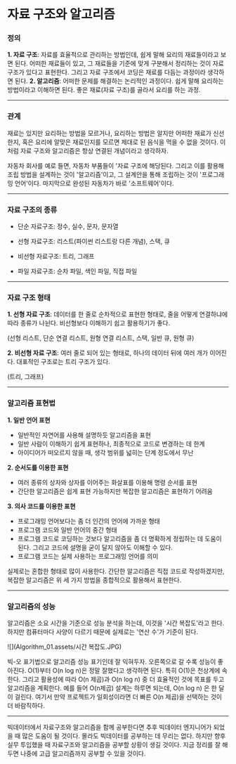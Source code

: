 # 자료 구조와 알고리즘



### 정의

**1. 자료 구조**: 자료를 효율적으로 관리하는 방법인데, 쉽게 말해 요리의 재료들이라고 보면 된다. 어떠한 재료들이 있고, 그 재료들을 기준에 맞게 구분해서 정리하는 것이 자료 구조가 있다고 표현한다. 그리고 자료 구조에서 코딩은 재료를 다듬는 과정이라 생각하면 된다.
**2. 알고리즘**: 어떠한 문제를 해결하는 논리적인 과정이다. 쉽게 말해 요리하는 방법이라고 이해하면 된다. 좋은 재료(자료 구조)를 골라서 요리를 하는 과정.



---



### 관계

 재료는 있지만 요리하는 방법을 모르거나, 요리하는 방법은 알지만 어떠한 재료가 신선한지, 혹은 요리에 알맞은 재료인지를 모르면 제대로 된 음식을 먹을 수 없을 것이다. 이처럼 자료 구조와 알고리즘은 항상 연결된 개념이라고 생각하자. 

 자동차 회사를 예로 들면, 자동차 부품들이 '자료 구조에 해당된다. 그리고 이를 활용해 조립 방법을 설계하는 것이 '알고리즘'이고, 그 설계안을 통해 조립하는 것이 '프로그래밍 언어'이다. 마지막으로 완성된 자동차가 바로 '소프트웨어'이다.



---



### 자료 구조의 종류

- 단순 자료구조: 정수, 실수, 문자, 문자열

- 선형 자료구조: 리스트(파이썬 리스트랑 다른 개념), 스택, 큐

- 비선형 자료구조: 트리, 그래프

- 파일 자료구조: 순차 파일, 색인 파일, 직접 파일



---



### 자료 구조 형태

**1. 선형 자료 구조**: 데이터를 한 줄로 순차적으로 표현한 형태로, 줄을 어떻게 연결하냐에 따라 종류가 나뉜다. 비선형보다 이해하기 쉽고 활용하기가 좋다.

(선형 리스트, 단순 연결 리스트, 원형 연결 리스트, 스택, 일반 큐, 원형 큐)

**2. 비선형 자료 구조**: 여러 줄로 되어 있는 형태로, 하나의 데이터 뒤에 여러 개가 이어진다. 대표적인 구조로는 트리 구조가 있다. 

(트리, 그래프)



---



### 알고리즘 표현법

**1. 일반 언어 표현**

   - 일반적인 자연어를 사용해 설명하듯 알고리즘을 표현
   - 일반 사람이 이해하기 쉽게 표현하나, 최종적으로 코드로 변경하는 데 한계
   - 아이디어가 떠오르지 않을 때, 생각 범위를 넓히는 단계 정도에서 무난

   

**2. 순서도를 이용한 표현**

   - 여러 종류의 상자와 상자를 이어주는 화살표를 이용해 명령 순서를 표현
   - 간단한 알고리즘은 쉽게 표현 가능하지만 복잡한 알고리즘은 표현하기 어려움

   

**3. 의사 코드를 이용한 표현**

   - 프로그래밍 언어보다는 좀 더 인간의 언어에 가까운 형태
   - 프로그램 코드와 일반 언어의 중간 형태
   - 프로그램 코드로 코딩하는 것보다 알고리즘을 좀 더 명확하게 정립하는 데 도움이 된다. 그리고 코드에 설명을 굳이 달지 않아도 이해할 수 있다.
   - 프로그램 코드는 실제 사용하는 프로그래밍 언어를 의미



 실제로는 혼합한 형태로 많이 사용한다. 간단한 알고리즘은 직접 코드로 작성하겠지만, 복잡한 알고리즘은 위 세 가지 방법을 종합적으로 활용해서 표현한다.



---



### 알고리즘의 성능

 알고리즘은 소요 시간을 기준으로 성능 분석을 하는데, 이것을 '시간 복잡도'라고 한다. 하지만 컴퓨터마다 사양이 다르기 때문에 실제로는 '연산 수'가 기준이 된다.  

![](Algorithm_01.assets/시간 복잡도.JPG)

 빅-오 표기법으로 알고리즘 성능 표기인데 잘 익혀두자. 오른쪽으로 갈 수록 성능이 좋아진다. O(1)부터 O(n log n)은 정말 잘했다고 생각하면 된다. 특히 O(1)은 천상계에 속한다. 그리고 활용성에 따라 O(n 제곱)과 O(n log n) 중 더 효율적인 것에 목표를 두고 알고리즘을 계획한다. 예를 들어 O(n제곱) 설계는 하루면 되는데,  O(n log n) 은 한 달이 걸린다. 여기서 만약 프로젝트가 일회성이라면 더 빠른 O(n 제곱)을 선택하는 것이 더 바람직하다.



---



 빅데이터에서 자료구조와 알고리즘을 함께 공부한다면 추후 빅데이터 엔지니어가 되었을 때 많은 도움이 될 것이다. 몰라도 빅데이터를 공부하는 데 무리는 없다. 하지만  향후 실무 투입했을 때 자료구조와 알고리즘을 공부할 상황이 생길 것이다. 지금 정리를 잘 해두면 나중에 고급 알고리즘까지 공부할 수 있을 것이다.
